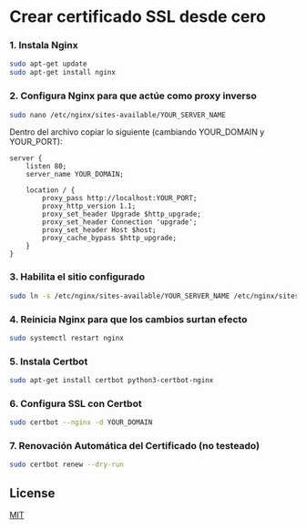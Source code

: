 # Crear certificado SSL desde cero


### 1. Instala Nginx

```bash
sudo apt-get update
sudo apt-get install nginx
```

### 2. Configura Nginx para que actúe como proxy inverso

```bash
sudo nano /etc/nginx/sites-available/YOUR_SERVER_NAME
```

Dentro del archivo copiar lo siguiente (cambiando YOUR_DOMAIN y YOUR_PORT):

```nginx
server {
    listen 80;
    server_name YOUR_DOMAIN;

    location / {
        proxy_pass http://localhost:YOUR_PORT;
        proxy_http_version 1.1;
        proxy_set_header Upgrade $http_upgrade;
        proxy_set_header Connection 'upgrade';
        proxy_set_header Host $host;
        proxy_cache_bypass $http_upgrade;
    }
}
```

### 3. Habilita el sitio configurado

```bash
sudo ln -s /etc/nginx/sites-available/YOUR_SERVER_NAME /etc/nginx/sites-enabled
```

### 4. Reinicia Nginx para que los cambios surtan efecto

```bash
sudo systemctl restart nginx
```

### 5. Instala Certbot

```bash
sudo apt-get install certbot python3-certbot-nginx
```

### 6. Configura SSL con Certbot

```bash
sudo certbot --nginx -d YOUR_DOMAIN
```

### 7. Renovación Automática del Certificado (no testeado)
```bash
sudo certbot renew --dry-run
```

## License

[MIT](https://choosealicense.com/licenses/mit/)
